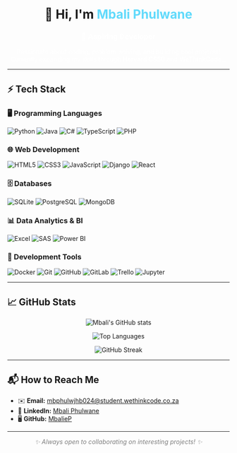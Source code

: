 <h1 align="center">👋 Hi, I'm <span style="color:#61DAFB;">Mbali Phulwane</span></h1>

<h3 align="center" style="color:white;">🌱 Aspiring Developer</h3>
<p align="center" style="color:white;">
Passionate about coding, problem-solving, and building cool projects!  
Currently expanding my skills through <b>Harvard CS50</b> and <b>WeThinkCode_</b>.
</p>

---

## ⚡ Tech Stack

### 🖥️ Programming Languages
![Python](https://img.shields.io/badge/Python-3776AB?style=for-the-badge&logo=python&logoColor=white)
![Java](https://img.shields.io/badge/Java-ED8B00?style=for-the-badge&logo=openjdk&logoColor=white)
![C#](https://img.shields.io/badge/C%23-239120?style=for-the-badge&logo=c-sharp&logoColor=white)
![TypeScript](https://img.shields.io/badge/TypeScript-3178C6?style=for-the-badge&logo=typescript&logoColor=white)
![PHP](https://img.shields.io/badge/PHP-777BB4?style=for-the-badge&logo=php&logoColor=white)

### 🌐 Web Development
![HTML5](https://img.shields.io/badge/HTML5-E34F26?style=for-the-badge&logo=html5&logoColor=white)
![CSS3](https://img.shields.io/badge/CSS3-1572B6?style=for-the-badge&logo=css3&logoColor=white)
![JavaScript](https://img.shields.io/badge/JavaScript-F7DF1E?style=for-the-badge&logo=javascript&logoColor=black)
![Django](https://img.shields.io/badge/Django-092E20?style=for-the-badge&logo=django&logoColor=white)
![React](https://img.shields.io/badge/React-20232A?style=for-the-badge&logo=react&logoColor=61DAFB)

### 🗄️ Databases
![SQLite](https://img.shields.io/badge/SQLite-003B57?style=for-the-badge&logo=sqlite&logoColor=white)
![PostgreSQL](https://img.shields.io/badge/PostgreSQL-4169E1?style=for-the-badge&logo=postgresql&logoColor=white)
![MongoDB](https://img.shields.io/badge/MongoDB-47A248?style=for-the-badge&logo=mongodb&logoColor=white)

### 📊 Data Analytics & BI
![Excel](https://img.shields.io/badge/Excel-217346?style=for-the-badge&logo=microsoft-excel&logoColor=white)
![SAS](https://img.shields.io/badge/SAS-0072C6?style=for-the-badge&logo=sas&logoColor=white)
![Power BI](https://img.shields.io/badge/Power_BI-F2C811?style=for-the-badge&logo=powerbi&logoColor=black)

### 🔧 Development Tools
![Docker](https://img.shields.io/badge/Docker-2496ED?style=for-the-badge&logo=docker&logoColor=white)
![Git](https://img.shields.io/badge/Git-F05032?style=for-the-badge&logo=git&logoColor=white)
![GitHub](https://img.shields.io/badge/GitHub-181717?style=for-the-badge&logo=github&logoColor=white)
![GitLab](https://img.shields.io/badge/GitLab-FC6D26?style=for-the-badge&logo=gitlab&logoColor=white)
![Trello](https://img.shields.io/badge/Trello-0052CC?style=for-the-badge&logo=trello&logoColor=white)
![Jupyter](https://img.shields.io/badge/Jupyter-F37626?style=for-the-badge&logo=jupyter&logoColor=white)

---

## 📈 GitHub Stats

<div align="center">

![Mbali's GitHub stats](https://github-readme-stats.vercel.app/api?username=MbalieP&show_icons=true&theme=dark&hide_border=true&count_private=true)  

![Top Languages](https://github-readme-stats.vercel.app/api/top-langs/?username=MbalieP&layout=compact&theme=dark&hide=C%2B%2B)

![GitHub Streak](https://github-readme-streak-stats.herokuapp.com/?user=MbalieP&theme=dark&hide_border=true)

</div>

---


## 📬 How to Reach Me
- ✉️ **Email:** mbphulwjhb024@student.wethinkcode.co.za  
- 💼 **LinkedIn:** [Mbali Phulwane](https://www.linkedin.com/in/mbali-phulwane-0971071b8/)  
- 🖥️ **GitHub:** [MbalieP](https://github.com/MbalieP)  

---

<p align="center"><i style="color:gray;">✨ Always open to collaborating on interesting projects! ✨</i></p>

